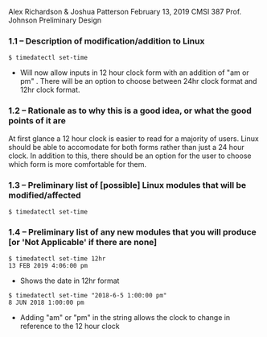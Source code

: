 Alex Richardson & Joshua Patterson
February 13, 2019
CMSI 387
Prof. Johnson
Preliminary Design
### 1.1 – Description of modification/addition to Linux
```
$ timedatectl set-time
 ```
  - Will now allow inputs in 12 hour clock form with an addition of "am or pm" . There will be an option to choose between 24hr clock format and 12hr clock format.
  
### 1.2 – Rationale as to why this is a good idea, or what the good points of it are

At first glance a 12 hour clock is easier to read for a majority of users. Linux should be able to accomodate for both forms rather than just a 24 hour clock. In addition to this, there should be an option for the user to choose which form is more comfortable for them.

### 1.3 – Preliminary list of [possible] Linux modules that will be modified/affected
```
$ timedatectl set-time
```

### 1.4 – Preliminary list of any new modules that you will produce [or 'Not Applicable' if there are none]
```
$ timedatectl set-time 12hr
13 FEB 2019 4:06:00 pm
```
- Shows the date in 12hr format
```
$ timedatectl set-time "2018-6-5 1:00:00 pm"
8 JUN 2018 1:00:00 pm
```
- Adding "am" or "pm" in the string allows the clock to change in reference to the 12 hour clock
